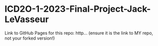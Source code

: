 # ICD2O-1-2023-Final-Project-Jack-LeVasseur

Link to GitHub Pages for this repo: http...
(ensure it is the link to MY repo, not your forked version!)
